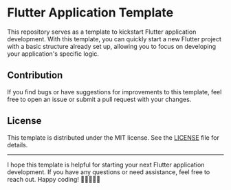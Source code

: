 # Flutter Application Template 

This repository serves as a template to kickstart Flutter application development. With this template, you can quickly start a new Flutter project with a basic structure already set up, allowing you to focus on developing your application's specific logic. 

## Contribution

If you find bugs or have suggestions for improvements to this template, feel free to open an issue or submit a pull request with your changes.

## License

This template is distributed under the MIT license. See the [LICENSE](https://github.com/zanelladev/application_template/blob/main/LICENSE) file for details.

----------

I hope this template is helpful for starting your next Flutter application development. If you have any questions or need assistance, feel free to reach out. Happy coding! 🚀👨‍💻👩‍💻